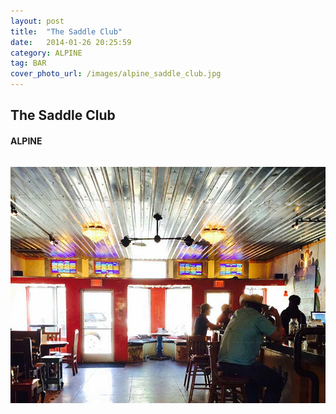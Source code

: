 ```yaml
---
layout: post
title:  "The Saddle Club"
date:   2014-01-26 20:25:59
category: ALPINE
tag: BAR
cover_photo_url: /images/alpine_saddle_club.jpg
---
```


<div class="section-title">
  <h2>The Saddle Club</h2>
    <h4>ALPINE</h4>
    <div class="divider-border"></div>
</div> 
<div class="column small-6">
    <p>
    </p>
<div class="column small-6">
    <img src="/images/alpine_saddle_club.jpg">
</div>